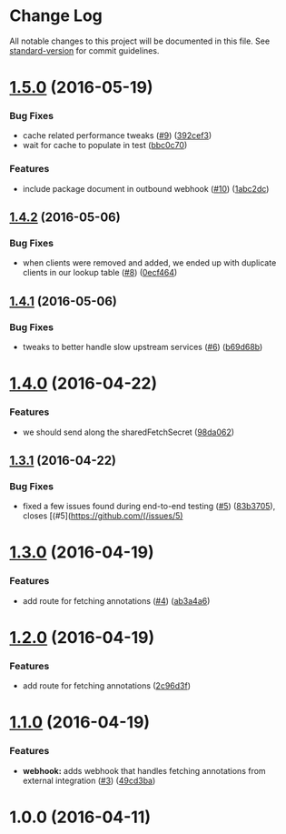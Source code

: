 # Change Log

All notable changes to this project will be documented in this file. See [standard-version](https://github.com/conventional-changelog/standard-version) for commit guidelines.

<a name="1.5.0"></a>
# [1.5.0](https://github.com/npm/annotation-api/compare/v1.4.2...v1.5.0) (2016-05-19)


### Bug Fixes

* cache related performance tweaks ([#9](https://github.com/npm/annotation-api/issues/9)) ([392cef3](https://github.com/npm/annotation-api/commit/392cef3))
* wait for cache to populate in test ([bbc0c70](https://github.com/npm/annotation-api/commit/bbc0c70))


### Features

* include package document in outbound webhook ([#10](https://github.com/npm/annotation-api/issues/10)) ([1abc2dc](https://github.com/npm/annotation-api/commit/1abc2dc))



<a name="1.4.2"></a>
## [1.4.2](https://github.com/npm/annotation-api/compare/v1.4.1...v1.4.2) (2016-05-06)


### Bug Fixes

* when clients were removed and added, we ended up with duplicate clients in our lookup table ([#8](https://github.com/npm/annotation-api/issues/8)) ([0ecf464](https://github.com/npm/annotation-api/commit/0ecf464))



<a name="1.4.1"></a>
## [1.4.1](https://github.com/npm/annotation-api/compare/v1.4.0...v1.4.1) (2016-05-06)


### Bug Fixes

* tweaks to better handle slow upstream services ([#6](https://github.com/npm/annotation-api/issues/6)) ([b69d68b](https://github.com/npm/annotation-api/commit/b69d68b))



<a name="1.4.0"></a>
# [1.4.0](https://github.com/npm/annotation-api/compare/v1.3.1...v1.4.0) (2016-04-22)


### Features

* we should send along the sharedFetchSecret ([98da062](https://github.com/npm/annotation-api/commit/98da062))



<a name="1.3.1"></a>
## [1.3.1](https://github.com/npm/annotation-api/compare/v1.3.0...v1.3.1) (2016-04-22)


### Bug Fixes

* fixed a few issues found during end-to-end testing ([#5](https://github.com/npm/annotation-api/issues/5)) ([83b3705](https://github.com/npm/annotation-api/commit/83b3705)), closes [(#5](https://github.com/(/issues/5)



<a name="1.3.0"></a>
# [1.3.0](https://github.com/npm/annotation-api/compare/v1.1.0...v1.3.0) (2016-04-19)


### Features

* add route for fetching annotations ([#4](https://github.com/npm/annotation-api/issues/4)) ([ab3a4a6](https://github.com/npm/annotation-api/commit/ab3a4a6))



<a name="1.2.0"></a>
# [1.2.0](https://github.com/npm/annotation-api/compare/v1.1.0...v1.2.0) (2016-04-19)


### Features

* add route for fetching annotations ([2c96d3f](https://github.com/npm/annotation-api/commit/2c96d3f))



<a name="1.1.0"></a>
# [1.1.0](https://github.com/npm/annotation-api/compare/v1.0.0...v1.1.0) (2016-04-19)


### Features

* **webhook:** adds webhook that handles fetching annotations from external integration ([#3](https://github.com/npm/annotation-api/issues/3)) ([49cd3ba](https://github.com/npm/annotation-api/commit/49cd3ba))



<a name="1.0.0"></a>
# 1.0.0 (2016-04-11)
